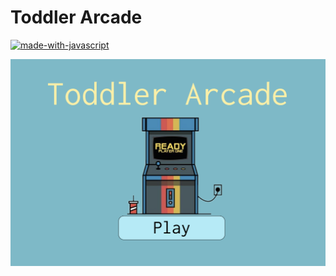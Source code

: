 # Toddler Arcade

[![made-with-javascript](https://img.shields.io/badge/Built%20with-p5.JS-1f425f.svg)](https://www.javascript.com)


![alt text](https://github.com/GrozmanGit/Toddler-Arcade/blob/master/readme/ToddlerArcadeFrontPage.png?raw=true)
